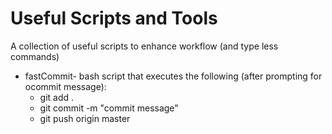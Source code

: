 # Useful Scripts and Tools
A collection of useful scripts to enhance workflow (and type less commands)

- fastCommit- bash script that executes the following (after prompting for ocommit message):
	- git add .
	- git commit -m "commit message"
	- git push origin master
